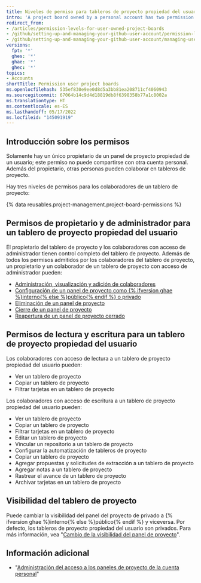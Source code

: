 ```yaml
---
title: Niveles de permiso para tableros de proyecto propiedad del usuario
intro: 'A project board owned by a personal account has two permission levels: the project board owner and collaborators.'
redirect_from:
- /articles/permission-levels-for-user-owned-project-boards
- /github/setting-up-and-managing-your-github-user-account/permission-levels-for-user-owned-project-boards
- /github/setting-up-and-managing-your-github-user-account/managing-user-account-settings/permission-levels-for-user-owned-project-boards
versions:
  fpt: '*'
  ghes: '*'
  ghae: '*'
  ghec: '*'
topics:
- Accounts
shortTitle: Permission user project boards
ms.openlocfilehash: 535ef830e9ee0d8d5a3bb81ea208711cf4060943
ms.sourcegitcommit: 67064b14c9d4d18819db8f6398358b77a1c8002a
ms.translationtype: HT
ms.contentlocale: es-ES
ms.lasthandoff: 05/17/2022
ms.locfileid: "145091919"
---
```

## <a name="permissions-overview"></a>Introducción sobre los permisos

Solamente hay un único propietario de un panel de proyecto propiedad de un usuario; este permiso no puede compartirse con otra cuenta personal. Además del propietario, otras personas pueden colaborar en tableros de proyecto.

Hay tres niveles de permisos para los colaboradores de un tablero de proyecto:

{% data reusables.project-management.project-board-permissions %}

## <a name="owner-and-admin-permissions-for-a-user-owned-project-board"></a>Permisos de propietario y de administrador para un tablero de proyecto propiedad del usuario

El propietario del tablero de proyecto y los colaboradores con acceso de administrador tienen control completo del tablero de proyecto. Además de todos los permisos admitidos por los colaboradores del tablero de proyecto, un propietario y un colaborador de un tablero de proyecto con acceso de administrador pueden:

- [Administración, visualización y adición de colaboradores](/articles/managing-access-to-your-user-account-s-project-boards)
- [Configuración de un panel de proyecto como {% ifversion ghae %}interno{% else %}público{% endif %} o privado](/articles/changing-project-board-visibility)
- [Eliminación de un panel de proyecto](/articles/deleting-a-project-board/)
- [Cierre de un panel de proyecto](/articles/closing-a-project-board/)
- [Reapertura de un panel de proyecto cerrado](/articles/reopening-a-closed-project-board)

## <a name="read-and-write-permissions-for-a-user-owned-project-board"></a>Permisos de lectura y escritura para un tablero de proyecto propiedad del usuario

Los colaboradores con acceso de lectura a un tablero de proyecto propiedad del usuario pueden:

- Ver un tablero de proyecto
- Copiar un tablero de proyecto
- Filtrar tarjetas en un tablero de proyecto

Los colaboradores con acceso de escritura a un tablero de proyecto propiedad del usuario pueden:

- Ver un tablero de proyecto
- Copiar un tablero de proyecto
- Filtrar tarjetas en un tablero de proyecto
- Editar un tablero de proyecto
- Vincular un repositorio a un tablero de proyecto
- Configurar la automatización de tableros de proyecto
- Copiar un tablero de proyecto
- Agregar propuestas y solicitudes de extracción a un tablero de proyecto
- Agregar notas a un tablero de proyecto
- Rastrear el avance de un tablero de proyecto
- Archivar tarjetas en un tablero de proyecto

## <a name="project-board-visibility"></a>Visibilidad del tablero de proyecto

Puede cambiar la visibilidad del panel del proyecto de privado a {% ifversion ghae %}interno{% else %}público{% endif %} y viceversa. Por defecto, los tableros de proyecto propiedad del usuario son privados. Para más información, vea "[Cambio de la visibilidad del panel de proyecto](/articles/changing-project-board-visibility)".

## <a name="further-reading"></a>Información adicional

  - "[Administración del acceso a los paneles de proyecto de la cuenta personal](/articles/managing-access-to-your-user-account-s-project-boards)"
